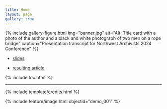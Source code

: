 ```yaml
---
title: Home
layout: page
gallery: true
---
```


{% include gallery-figure.html img="banner.jpg" alt="Alt: Title card with a photo of the author and a black and white photograph of two men on a rope bridge" caption="Presentation transcript for Northwest Archivists 2024 Conference" %}

* [slides](https://indd.adobe.com/view/a84ba9f4-08af-4be3-a4cb-574283a32525)

* [resulting article](https://maritimewa.org/story/through-a-filipino-lens-washington-state-cannery-workers-in-alaska/)

{% include toc.html %}

------

{% include template/credits.html %}

{% include feature/image.html objectid="demo_001" %}
